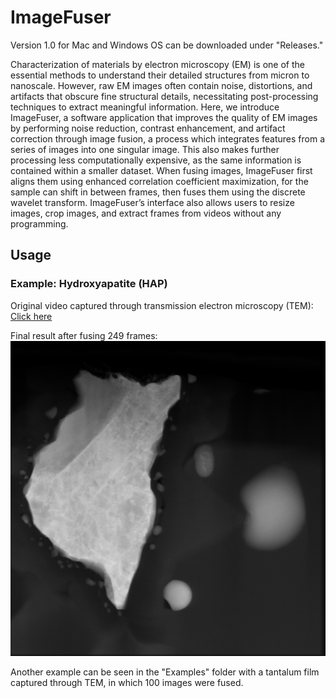 # ImageFuser

Version 1.0 for Mac and Windows OS can be downloaded under "Releases."

Characterization of materials by electron microscopy (EM) is one of the essential methods to
understand their detailed structures from micron to nanoscale. However, raw EM images often
contain noise, distortions, and artifacts that obscure fine structural details, necessitating 
post-processing techniques to extract meaningful information. Here, we introduce ImageFuser, a
software application that improves the quality of EM images by performing noise reduction,
contrast enhancement, and artifact correction through image fusion, a process which integrates
features from a series of images into one singular image. This also makes further processing less
computationally expensive, as the same information is contained within a smaller dataset. When
fusing images, ImageFuser first aligns them using enhanced correlation coefficient
maximization, for the sample can shift in between frames, then fuses them using the discrete
wavelet transform. ImageFuser’s interface also allows users to resize images, crop images, and
extract frames from videos without any programming.

## Usage

### Example: Hydroxyapatite (HAP)

Original video captured through transmission electron microscopy (TEM): [Click here](https://www.dropbox.com/scl/fo/2hpp3uekg4ot36icgn0gw/ACLR7ox9yQ3NmNZv4ATOxE4/004-videoprocessing?dl=0&preview=20240716+HAADF-BF+1146+64000+x-151.mpg&rlkey=19fl0d3ub18bv2pykhmputds1&subfolder_nav_tracking=1)

Final result after fusing 249 frames: ![Fused HAP](https://github.com/allisonylee/ImageFuser/raw/refs/heads/main/examples/fusedHAP.tif)

Another example can be seen in the "Examples" folder with a tantalum film captured through TEM, in which 100 images were fused.
